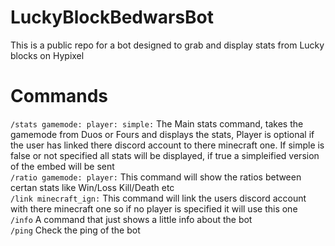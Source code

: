# LuckyBlockBedwarsBot

This is a public repo for a bot designed to grab and display stats from Lucky blocks on Hypixel

# Commands
`/stats gamemode: player: simple:` The Main stats command, takes the gamemode from Duos or Fours and displays the stats, Player is optional if the user has linked there discord account to there minecraft one. If simple is false or not specified all stats will be displayed, if true a simpleified version of the embed will be sent<br>
`/ratio gamemode: player:` This command will show the ratios between certan stats like Win/Loss Kill/Death etc<br>
`/link minecraft_ign:` This command will link the users discord account with there minecraft one so if no player is specified it will use this one<br>
`/info` A command that just shows a little info about the bot<br>
`/ping` Check the ping of the bot

